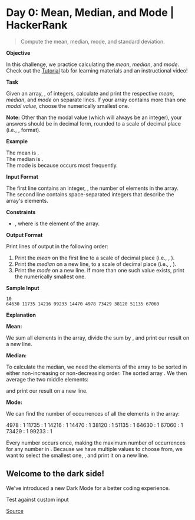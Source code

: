 # Day 0: Mean, Median, and Mode | HackerRank

> Compute the mean, median, mode, and standard deviation.

**Objective** 

In this challenge, we practice calculating the _mean_, _median_, and _mode_. Check out the [Tutorial](chrome-extension://cjedbglnccaioiolemnfhjncicchinao/challenges/s10-basic-statistics/tutorial) tab for learning materials and an instructional video!

**Task**  

Given an array, , of integers, calculate and print the respective _mean_, _median_, and _mode_ on separate lines. If your array contains more than one _modal value_, choose the numerically smallest one.

**Note:** Other than the modal value (which will always be an integer), your answers should be in decimal form, rounded to a scale of decimal place (i.e., , format).

**Example**  
  

The mean is .  
The median is .  
The mode is because occurs most frequently.

**Input Format**

The first line contains an integer, , the number of elements in the array.  
The second line contains space-separated integers that describe the array's elements.

**Constraints**

*   , where is the element of the array.

**Output Format**

Print lines of output in the following order:

1.  Print the _mean_ on the first line to a scale of decimal place (i.e., , ).
2.  Print the _median_ on a new line, to a scale of decimal place (i.e., , ).
3.  Print the _mode_ on a new line. If more than one such value exists, print the numerically smallest one.

**Sample Input**

    10
    64630 11735 14216 99233 14470 4978 73429 38120 51135 67060
    

**Explanation**

**Mean:** 

We sum all elements in the array, divide the sum by , and print our result on a new line.

**Median:** 

To calculate the median, we need the elements of the array to be sorted in either non-increasing or non-decreasing order. The sorted array . We then average the two middle elements:

and print our result on a new line.

**Mode:** 
 
We can find the number of occurrences of all the elements in the array:

 4978 : 1
11735 : 1
14216 : 1
14470 : 1
38120 : 1
51135 : 1
64630 : 1
67060 : 1
73429 : 1
99233 : 1

Every number occurs once, making the maximum number of occurrences for any number in . Because we have multiple values to choose from, we want to select the smallest one, , and print it on a new line.

Welcome to the dark side!
-------------------------

We've introduced a new Dark Mode for a better coding experience.

Test against custom input


[Source](https://www.hackerrank.com/challenges/s10-basic-statistics/problem)